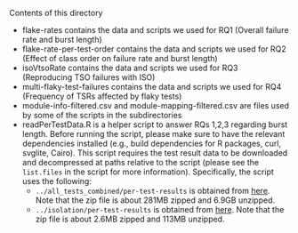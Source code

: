 Contents of this directory
- flake-rates contains the data and scripts we used for RQ1 (Overall failure rate and burst length)
- flake-rate-per-test-order contains the data and scripts we used for RQ2 (Effect of class order on failure rate and burst length)
- isoVtsoRate contains the data and scripts we used for RQ3 (Reproducing TSO failures with ISO)
- multi-flaky-test-failures contains the data and scripts we used for RQ4 (Frequency of TSRs affected by flaky tests)
- module-info-filtered.csv and module-mapping-filtered.csv are files used by some of the scripts in the subdirectories
- readPerTestData.R is a helper script to answer RQs 1,2,3 regarding burst length. Before running the script, please make sure to have the relevant dependencies installed (e.g., build dependencies for R packages, curl, svglite, Cairo). This script requires the test result data to be downloaded and decompressed at paths relative to the script (please see the ```list.files``` in the script for more information). Specifically, the script uses the following:
  - ```../all_tests_combined/per-test-results``` is obtained from [here](https://drive.google.com/file/d/1L_2uycsWzsKLV9fiZH5FdS8HvBElwMgI). Note that the zip file is about 281MB zipped and 6.9GB unzipped.
  - ```../isolation/per-test-results``` is obtained from [here](https://drive.google.com/file/d/17dcCrDyitqQKC6GsHLeeMzQx2fCJDYGw). Note that the zip file is about 2.6MB zipped and 113MB unzipped.
